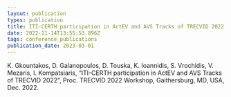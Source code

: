 ```yaml
---
layout: publication
types: publication
title: ITI-CERTH participation in ActEV and AVS Tracks of TRECVID 2022
date: 2022-11-14T13:55:53.896Z
tags: conference_publications
publication_date: 2023-03-01
---
```

K. Gkountakos, D. Galanopoulos, D. Touska, K. Ioannidis, S. Vrochidis, V. Mezaris, I. Kompatsiaris, “ITI-CERTH participation in ActEV and AVS Tracks of TRECVID 2022”, Proc. TRECVID 2022 Workshop, Gaithersburg, MD, USA, Dec. 2022.
